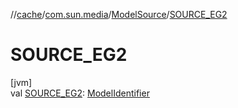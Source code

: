 //[cache](../../../index.md)/[com.sun.media](../index.md)/[ModelSource](index.md)/[SOURCE_EG2](-s-o-u-r-c-e_-e-g2.md)

# SOURCE_EG2

[jvm]\
val [SOURCE_EG2](-s-o-u-r-c-e_-e-g2.md): [ModelIdentifier](../-model-identifier/index.md)
